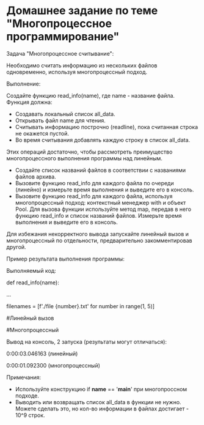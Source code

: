 # Домашнее задание по теме "Многопроцессное программирование"

Задача "Многопроцессное считывание":

Необходимо считать информацию из нескольких файлов одновременно, используя многопроцессный подход.

Выполнение:

Создайте функцию read_info(name), где name - название файла. Функция должна:
  - Создавать локальный список all_data.
  - Открывать файл name для чтения.
  - Считывать информацию построчно (readline), пока считанная строка не окажется пустой.
  - Во время считывания добавлять каждую строку в список all_data.

Этих операций достаточно, чтобы рассмотреть преимущество многопроцессного выполнения программы над линейным.
  - Создайте список названий файлов в соответствии с названиями файлов архива.
  - Вызовите функцию read_info для каждого файла по очереди (линейно) и измерьте время выполнения и выведите его в консоль.
  - Вызовите функцию read_info для каждого файла, используя многопроцессный подход: контекстный менеджер with и объект Pool. Для вызова функции используйте метод map, передав в него функцию read_info и список названий файлов. Измерьте время выполнения и выведите его в консоль.

Для избежания некорректного вывода запускайте линейный вызов и многопроцессный по отдельности, предварительно закомментировав другой.

Пример результата выполнения программы:

Выполняемый код:

def read_info(name):

...

filenames = [f'./file {number}.txt' for number in range(1, 5)]

#Линейный вызов

#Многопроцессный

Вывод на консоль, 2 запуска (результаты могут отличаться):

0:00:03.046163 (линейный)

0:00:01.092300 (многопроцессный)

Примечания:
  - Используйте конструкцию if __name__ == '__main__' при многопроссном подходе.
  - Выводить или возвращать список all_data в функции не нужно. Можете сделать это, но кол-во информации в файлах достигает - 10^9 строк.

